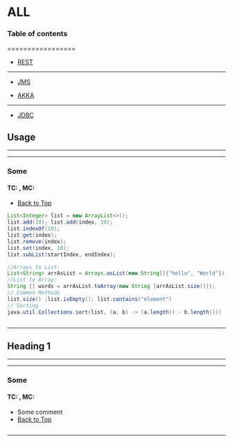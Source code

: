 # ALL 

### Table of contents
=================
<!--ts-->
* [REST](https://stackoverflow.com/questions/31089221/what-is-the-difference-between-put-post-and-patch)
---
* [JMS](https://www.softwaretestinghelp.com/jms-interview-questions/)

* [AKKA](https://github.com/bilal-fazlani/akka-actor-tutorial/tree/master/src/main/scala)
---
* [JDBC](https://www.onlinetutorialspoint.com/jdbc/transaction-management-jdbc-example.html)

<!--te-->


## Usage
---
---
### Some
#### TC:  , MC:

- [Back to Top](#Table-of-contents)
```java
List<Integer> list = new ArrayList<>();
list.add(10); list.add(index, 10);
list.indexOf(10);
list.get(index);
list.remove(index);
list.set(index, 10);
list.subList(startIndex, endIndex);

//Arrays to List: 
List<String> arrAsList = Arrays.asList(new String[]{"hello", "World"});
//List to Array:
String [] words = arrAsList.toArray(new String [arrAsList.size()]);
// Common Methods
list.size() ;list.isEmpty(); list.contains("element")
// Sorting 
java.util.Collections.sort(list, (a, b) -> (a.length() - b.length()))



```
---


## Heading 1
---
---
### Some
#### TC:  , MC:
- Some comment
- [Back to Top](#Table-of-contents)
```java

```
---
